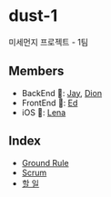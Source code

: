# dust-1
미세먼지 프로젝트 - 1팀

## Members

- BackEnd 🎒: [Jay][jay], [Dion][dion]
- FrontEnd 🐥: [Ed][ed]
- iOS 🧞: [Lena][lena]

## Index

- [Ground Rule](../../wiki/Ground-Rule)
- [Scrum](../../wiki/Scrum)
- [할 일](https://link.idion.dev/team-todo)

[jay]: https://github.com/beginin15
[dion]: https://github.com/ksundong
[ed]: https://github.com/sungik-choi
[lena]: https://github.com/dev-Lena
